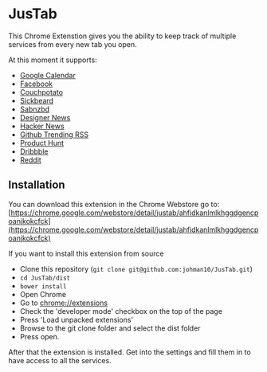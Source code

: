 # JusTab
This Chrome Extenstion gives you the ability to keep track of multiple services from every new tab you open.

At this moment it supports:
- [Google Calendar](http://calendar.google.com)
- [Facebook](https://facebook.com)
- [Couchpotato](https://github.com/RuudBurger/CouchPotatoServer)
- [Sickbeard](https://github.com/midgetspy/Sick-Beard)
- [Sabnzbd](https://github.com/sabnzbd/sabnzbd)
- [Designer News](news.layervault.com)
- [Hacker News](https://news.ycombinator.com/)
- [Github Trending RSS](http://ghtrendingrss.appspot.com/)
- [Product Hunt](https://www.producthunt.com)
- [Dribbble](https://www.dribbble.com)
- [Reddit](https://www.reddit.com)

## Installation
You can download this extension in the Chrome Webstore go to:
[https://chrome.google.com/webstore/detail/justab/ahfidkanlmlkhggdgencpoanjkokcfck](https://chrome.google.com/webstore/detail/justab/ahfidkanlmlkhggdgencpoanjkokcfck)

If you want to install this extension from source

- Clone this repository (`git clone git@github.com:johman10/JusTab.git`)
- `cd JusTab/dist`
- `bower install`
- Open Chrome
- Go to [chrome://extensions](chrome://extensions/)
- Check the 'developer mode' checkbox on the top of the page
- Press 'Load unpacked extensions'
- Browse to the git clone folder and select the dist folder
- Press open.

After that the extension is installed. Get into the settings and fill them in to have access to all the services.

